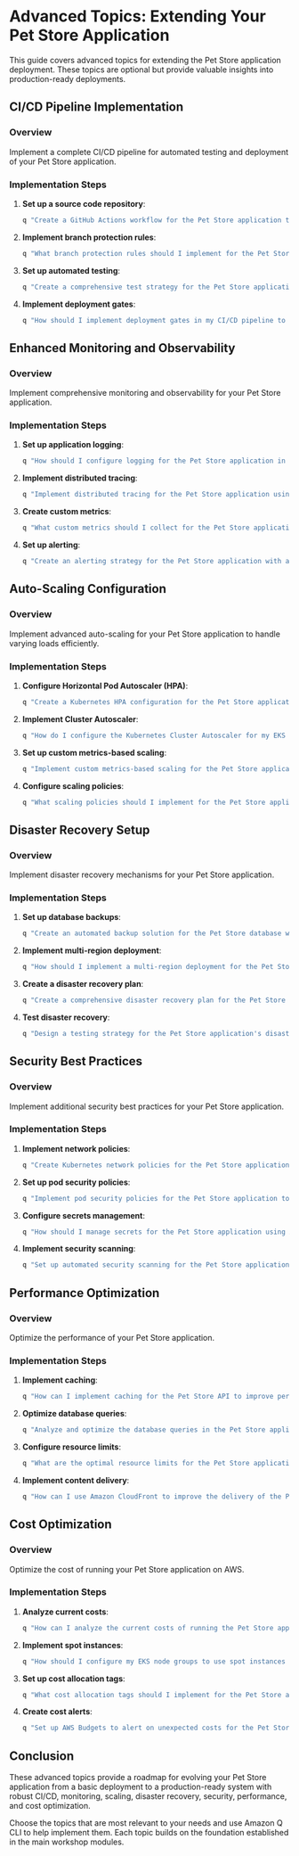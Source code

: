 # Advanced Topics: Extending Your Pet Store Application

This guide covers advanced topics for extending the Pet Store application deployment. These topics are optional but provide valuable insights into production-ready deployments.

## CI/CD Pipeline Implementation

### Overview
Implement a complete CI/CD pipeline for automated testing and deployment of your Pet Store application.

### Implementation Steps

1. **Set up a source code repository**:
   ```bash
   q "Create a GitHub Actions workflow for the Pet Store application that includes linting, testing, building, and deploying"
   ```

2. **Implement branch protection rules**:
   ```bash
   q "What branch protection rules should I implement for the Pet Store repository to ensure code quality?"
   ```

3. **Set up automated testing**:
   ```bash
   q "Create a comprehensive test strategy for the Pet Store application, including unit tests, integration tests, and end-to-end tests"
   ```

4. **Implement deployment gates**:
   ```bash
   q "How should I implement deployment gates in my CI/CD pipeline to ensure safe deployments?"
   ```

## Enhanced Monitoring and Observability

### Overview
Implement comprehensive monitoring and observability for your Pet Store application.

### Implementation Steps

1. **Set up application logging**:
   ```bash
   q "How should I configure logging for the Pet Store application in EKS to send logs to CloudWatch?"
   ```

2. **Implement distributed tracing**:
   ```bash
   q "Implement distributed tracing for the Pet Store application using AWS X-Ray"
   ```

3. **Create custom metrics**:
   ```bash
   q "What custom metrics should I collect for the Pet Store application and how can I implement them?"
   ```

4. **Set up alerting**:
   ```bash
   q "Create an alerting strategy for the Pet Store application with appropriate thresholds and notification channels"
   ```

## Auto-Scaling Configuration

### Overview
Implement advanced auto-scaling for your Pet Store application to handle varying loads efficiently.

### Implementation Steps

1. **Configure Horizontal Pod Autoscaler (HPA)**:
   ```bash
   q "Create a Kubernetes HPA configuration for the Pet Store application that scales based on CPU and memory usage"
   ```

2. **Implement Cluster Autoscaler**:
   ```bash
   q "How do I configure the Kubernetes Cluster Autoscaler for my EKS cluster?"
   ```

3. **Set up custom metrics-based scaling**:
   ```bash
   q "Implement custom metrics-based scaling for the Pet Store application using Prometheus Adapter"
   ```

4. **Configure scaling policies**:
   ```bash
   q "What scaling policies should I implement for the Pet Store application to handle both predictable and unpredictable traffic patterns?"
   ```

## Disaster Recovery Setup

### Overview
Implement disaster recovery mechanisms for your Pet Store application.

### Implementation Steps

1. **Set up database backups**:
   ```bash
   q "Create an automated backup solution for the Pet Store database with appropriate retention policies"
   ```

2. **Implement multi-region deployment**:
   ```bash
   q "How should I implement a multi-region deployment for the Pet Store application for disaster recovery?"
   ```

3. **Create a disaster recovery plan**:
   ```bash
   q "Create a comprehensive disaster recovery plan for the Pet Store application, including RTO and RPO targets"
   ```

4. **Test disaster recovery**:
   ```bash
   q "Design a testing strategy for the Pet Store application's disaster recovery capabilities"
   ```

## Security Best Practices

### Overview
Implement additional security best practices for your Pet Store application.

### Implementation Steps

1. **Implement network policies**:
   ```bash
   q "Create Kubernetes network policies for the Pet Store application to restrict pod-to-pod communication"
   ```

2. **Set up pod security policies**:
   ```bash
   q "Implement pod security policies for the Pet Store application to enforce security best practices"
   ```

3. **Configure secrets management**:
   ```bash
   q "How should I manage secrets for the Pet Store application using AWS Secrets Manager?"
   ```

4. **Implement security scanning**:
   ```bash
   q "Set up automated security scanning for the Pet Store application's container images and infrastructure code"
   ```

## Performance Optimization

### Overview
Optimize the performance of your Pet Store application.

### Implementation Steps

1. **Implement caching**:
   ```bash
   q "How can I implement caching for the Pet Store API to improve performance?"
   ```

2. **Optimize database queries**:
   ```bash
   q "Analyze and optimize the database queries in the Pet Store application"
   ```

3. **Configure resource limits**:
   ```bash
   q "What are the optimal resource limits for the Pet Store application containers?"
   ```

4. **Implement content delivery**:
   ```bash
   q "How can I use Amazon CloudFront to improve the delivery of the Pet Store application's static assets?"
   ```

## Cost Optimization

### Overview
Optimize the cost of running your Pet Store application on AWS.

### Implementation Steps

1. **Analyze current costs**:
   ```bash
   q "How can I analyze the current costs of running the Pet Store application on AWS?"
   ```

2. **Implement spot instances**:
   ```bash
   q "How should I configure my EKS node groups to use spot instances for cost optimization?"
   ```

3. **Set up cost allocation tags**:
   ```bash
   q "What cost allocation tags should I implement for the Pet Store application resources?"
   ```

4. **Create cost alerts**:
   ```bash
   q "Set up AWS Budgets to alert on unexpected costs for the Pet Store application"
   ```

## Conclusion

These advanced topics provide a roadmap for evolving your Pet Store application from a basic deployment to a production-ready system with robust CI/CD, monitoring, scaling, disaster recovery, security, performance, and cost optimization.

Choose the topics that are most relevant to your needs and use Amazon Q CLI to help implement them. Each topic builds on the foundation established in the main workshop modules.
